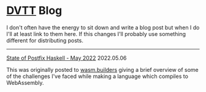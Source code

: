 # [DVTT](https://dvtt.net) Blog
I don't often have the energy to sit down and write a blog post but when I do I'll at least link to them here. If this changes I'll probably use something different for distributing posts.

------
[State of Postfix Haskell - May 2022](posts/ph.2022.5.6)
2022.05.06

This was originally posted to [wasm.builders](https://www.wasm.builders/dvtate/functional-language-which-compiles-to-wasm-1k0k) giving a brief overview of some of the challenges I've faced while making a language which compiles to WebAssembly.

